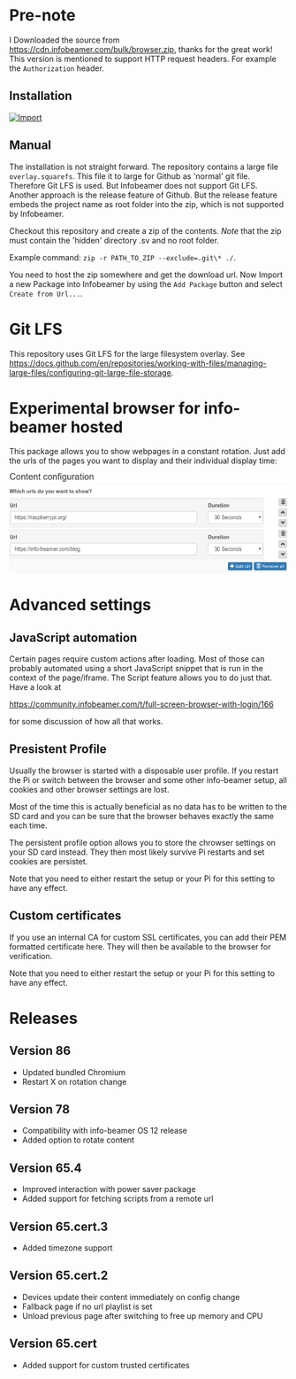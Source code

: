 # Pre-note

I Downloaded the source from https://cdn.infobeamer.com/bulk/browser.zip, 
thanks for the great work!
This version is mentioned to support HTTP request headers. For example 
the `Authorization` header.

## Installation

[![Import](https://cdn.infobeamer.com/s/img/import.png)](https://info-beamer.com/use?url=https://github.com/choeflake/infobeamer-fullscreen-browser-package-release/raw/main/browser.zip)

## Manual

The installation is not straight forward. The repository contains a large file `overlay.squarefs`. This file it to large for Github as 'normal' git file. Therefore Git LFS is used. But Infobeamer does not support Git LFS.
Another approach is the release feature of Github. But the release feature embeds the project name as root folder into the zip, which is not supported by Infobeamer.

Checkout this repository and create a zip of the contents.
*Note* that the zip must contain the 
'hidden' directory .sv and no root folder.

Example command: ``zip -r PATH_TO_ZIP --exclude=.git\* ./``.

You need to host the zip somewhere and get the download url.
Now Import a new Package into Infobeamer by using the `Add Package` button and select `Create from Url...`.

# Git LFS

This repository uses Git LFS for the large filesystem overlay. See https://docs.github.com/en/repositories/working-with-files/managing-large-files/configuring-git-large-file-storage.

# Experimental browser for info-beamer hosted

This package allows you to show webpages in a constant rotation.
Just add the urls of the pages you want to display and their individual
display time:

![url list](doc-url-list.png)

# Advanced settings

## JavaScript automation

Certain pages require custom actions after loading. Most of those can
probably automated using a short JavaScript snippet that is run in the
context of the page/iframe. The Script feature allows you to do just
that. Have a look at 

https://community.infobeamer.com/t/full-screen-browser-with-login/166

for some discussion of how all that works.

## Presistent Profile

Usually the browser is started with a disposable user profile. If
you restart the Pi or switch between the browser and some other
info-beamer setup, all cookies and other browser settings are lost.

Most of the time this is actually  beneficial as no data has to be
written to the SD card and you can be sure that the browser behaves
exactly the same each time.

The persistent profile option allows you to store the chrowser
settings on your SD card instead. They then most likely survive
Pi restarts and set cookies are persistet. 

Note that you need to either restart the setup or your Pi for this
setting to have any effect.

## Custom certificates

If you use an internal CA for custom SSL certificates, you can
add their PEM formatted certificate here. They will then be
available to the browser for verification.

Note that you need to either restart the setup or your Pi for this
setting to have any effect.

# Releases

## Version 86

 * Updated bundled Chromium
 * Restart X on rotation change

## Version 78

 * Compatibility with info-beamer OS 12 release
 * Added option to rotate content

## Version 65.4 

 * Improved interaction with power saver package
 * Added support for fetching scripts from a remote url

## Version 65.cert.3

 * Added timezone support

## Version 65.cert.2

 * Devices update their content immediately on config change
 * Fallback page if no url playlist is set
 * Unload previous page after switching to free up memory and CPU

## Version 65.cert

 * Added support for custom trusted certificates
